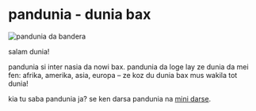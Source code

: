 pandunia - dunia bax
=====================

![](http://www.pandunia.info/kuvat/bandera.png "pandunia da bandera")

salam dunia!

pandunia si inter nasia da nowi bax. pandunia da loge lay ze dunia da mei fen: afrika, amerika, asia, europa – ze koz du dunia bax mus wakila tot dunia!

kia tu saba pandunia ja? se ken darsa pandunia na [mini darse](mini_darse.html).
